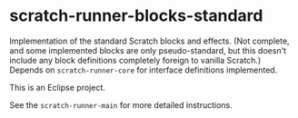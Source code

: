# scratch-runner-blocks-standard
Implementation of the standard Scratch blocks and effects. (Not complete, and some implemented blocks are only pseudo-standard, but this doesn't include any block definitions completely foreign to vanilla Scratch.) Depends on `scratch-runner-core` for interface definitions implemented.

This is an Eclipse project.

See the `scratch-runner-main` for more detailed instructions.